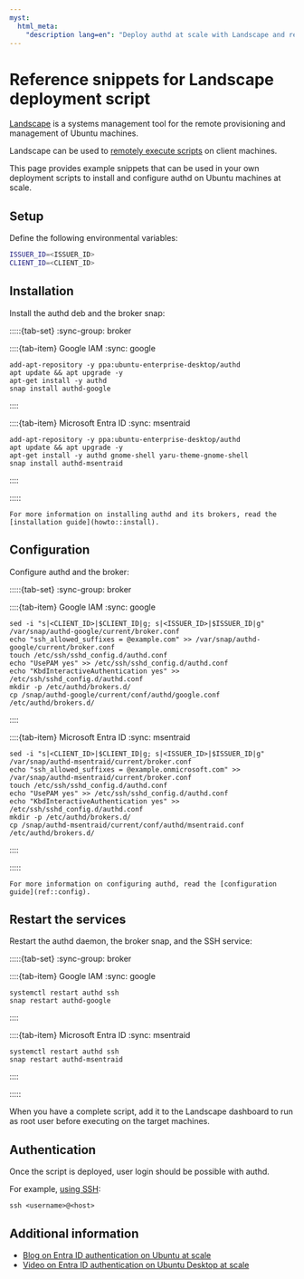 ```yaml
---
myst:
  html_meta:
    "description lang=en": "Deploy authd at scale with Landscape and remote script execution."
---
```


# Reference snippets for Landscape deployment script

[Landscape](https://documentation.ubuntu.com/landscape/) is a systems
management tool for the remote provisioning and management of Ubuntu machines.

Landscape can be used to [remotely execute
scripts](https://documentation.ubuntu.com/landscape/how-to-guides/web-portal/web-portal-24-04-or-later/use-script-profiles/)
on client machines.

This page provides example snippets that can be used in your own deployment
scripts to install and configure authd on Ubuntu machines at scale.

## Setup

Define the following environmental variables:

```bash
ISSUER_ID=<ISSUER_ID>
CLIENT_ID=<CLIENT_ID>
```

## Installation

Install the authd deb and the broker snap:

:::::{tab-set}
:sync-group: broker

::::{tab-item} Google IAM
:sync: google

```shell
add-apt-repository -y ppa:ubuntu-enterprise-desktop/authd
apt update && apt upgrade -y
apt-get install -y authd
snap install authd-google
```
::::


::::{tab-item} Microsoft Entra ID
:sync: msentraid

```shell
add-apt-repository -y ppa:ubuntu-enterprise-desktop/authd
apt update && apt upgrade -y
apt-get install -y authd gnome-shell yaru-theme-gnome-shell
snap install authd-msentraid
```

::::


:::::

```{tip}
For more information on installing authd and its brokers, read the
[installation guide](howto::install).
```

## Configuration

Configure authd and the broker:

:::::{tab-set}
:sync-group: broker

::::{tab-item} Google IAM
:sync: google

```shell
sed -i "s|<CLIENT_ID>|$CLIENT_ID|g; s|<ISSUER_ID>|$ISSUER_ID|g" /var/snap/authd-google/current/broker.conf
echo "ssh_allowed_suffixes = @example.com" >> /var/snap/authd-google/current/broker.conf
touch /etc/ssh/sshd_config.d/authd.conf
echo "UsePAM yes" >> /etc/ssh/sshd_config.d/authd.conf
echo "KbdInteractiveAuthentication yes" >> /etc/ssh/sshd_config.d/authd.conf
mkdir -p /etc/authd/brokers.d/
cp /snap/authd-google/current/conf/authd/google.conf /etc/authd/brokers.d/
```

::::

::::{tab-item} Microsoft Entra ID
:sync: msentraid

```shell
sed -i "s|<CLIENT_ID>|$CLIENT_ID|g; s|<ISSUER_ID>|$ISSUER_ID|g" /var/snap/authd-msentraid/current/broker.conf
echo "ssh_allowed_suffixes = @example.onmicrosoft.com" >> /var/snap/authd-msentraid/current/broker.conf
touch /etc/ssh/sshd_config.d/authd.conf
echo "UsePAM yes" >> /etc/ssh/sshd_config.d/authd.conf
echo "KbdInteractiveAuthentication yes" >> /etc/ssh/sshd_config.d/authd.conf
mkdir -p /etc/authd/brokers.d/
cp /snap/authd-msentraid/current/conf/authd/msentraid.conf /etc/authd/brokers.d/
```

::::

:::::

```{tip}
For more information on configuring authd, read the [configuration
guide](ref::config).
```

## Restart the services

Restart the authd daemon, the broker snap, and the SSH service:

:::::{tab-set}
:sync-group: broker

::::{tab-item} Google IAM
:sync: google

```shell
systemctl restart authd ssh
snap restart authd-google
```

::::

::::{tab-item} Microsoft Entra ID
:sync: msentraid

```shell
systemctl restart authd ssh
snap restart authd-msentraid
```

::::

:::::

When you have a complete script, add it to the Landscape dashboard to run as
root user before executing on the target machines.

## Authentication

Once the script is deployed, user login should be possible with authd.

For example, [using SSH](../howto/login-ssh.md):

```text
ssh <username>@<host>
```

## Additional information

* [Blog on Entra ID authentication on Ubuntu at scale](https://ubuntu.com/blog/entra-id-authentication-on-ubuntu-at-scale-with-landscape)
* [Video on Entra ID authentication on Ubuntu Desktop at scale](https://www.youtube.com/watch?v=1tYNEby5-hw)
